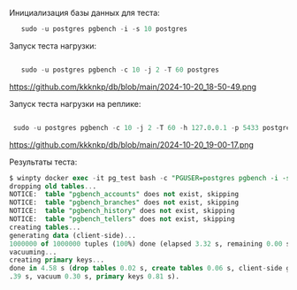 
Инициализация базы данных для теста:
```sql
   sudo -u postgres pgbench -i -s 10 postgres
```

Запуск теста нагрузки:
```sql

   sudo -u postgres pgbench -c 10 -j 2 -T 60 postgres

```
https://github.com/kkknkp/db/blob/main/2024-10-20_18-50-49.png


Запуск теста нагрузки на реплике:
```sql

 sudo -u postgres pgbench -c 10 -j 2 -T 60 -h 127.0.0.1 -p 5433 postgres

```

https://github.com/kkknkp/db/blob/main/2024-10-20_19-00-17.png

Результаты теста:



```sql 
$ winpty docker exec -it pg_test bash -c "PGUSER=postgres pgbench -i -s 10 postgres"
dropping old tables...
NOTICE:  table "pgbench_accounts" does not exist, skipping
NOTICE:  table "pgbench_branches" does not exist, skipping
NOTICE:  table "pgbench_history" does not exist, skipping
NOTICE:  table "pgbench_tellers" does not exist, skipping
creating tables...
generating data (client-side)...
1000000 of 1000000 tuples (100%) done (elapsed 3.32 s, remaining 0.00 s)
vacuuming...
creating primary keys...
done in 4.58 s (drop tables 0.02 s, create tables 0.06 s, client-side generate 3
.39 s, vacuum 0.30 s, primary keys 0.81 s).

```

